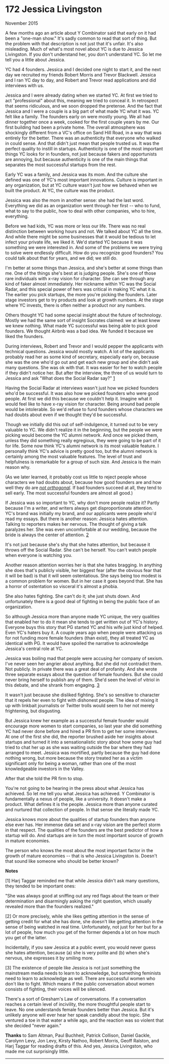 # 172 Jessica Livingston


  
 
  
 November 2015   
  
 A few months ago an article about Y Combinator said that early on it had been a "one-man show." It's sadly common to read that sort of thing. But the problem with that description is not just that it's unfair. It's also misleading. Much of what's most novel about YC is due to Jessica Livingston. If you don't understand her, you don't understand YC. So let me tell you a little about Jessica.   
  
 YC had 4 founders. Jessica and I decided one night to start it, and the next day we recruited my friends Robert Morris and Trevor Blackwell. Jessica and I ran YC day to day, and Robert and Trevor read applications and did interviews with us.   
  
 Jessica and I were already dating when we started YC. At first we tried to act "professional" about this, meaning we tried to conceal it. In retrospect that seems ridiculous, and we soon dropped the pretense. And the fact that Jessica and I were a couple is a big part of what made YC what it was. YC felt like a family. The founders early on were mostly young. We all had dinner together once a week, cooked for the first couple years by me. Our first building had been a private home. The overall atmosphere was shockingly different from a VC's office on Sand Hill Road, in a way that was entirely for the better. There was an authenticity that everyone who walked in could sense. And that didn't just mean that people trusted us. It was the perfect quality to instill in startups. Authenticity is one of the most important things YC looks for in founders, not just because fakers and opportunists are annoying, but because authenticity is one of the main things that separates the most successful startups from the rest.   
  
 Early YC was a family, and Jessica was its mom. And the culture she defined was one of YC's most important innovations. Culture is important in any organization, but at YC culture wasn't just how we behaved when we built the product. At YC, the culture was the product.   
  
 Jessica was also the mom in another sense: she had the last word. Everything we did as an organization went through her first -- who to fund, what to say to the public, how to deal with other companies, who to hire, everything.   
  
 Before we had kids, YC was more or less our life. There was no real distinction between working hours and not. We talked about YC all the time. And while there might be some businesses that it would be tedious to let infect your private life, we liked it. We'd started YC because it was something we were interested in. And some of the problems we were trying to solve were endlessly difficult. How do you recognize good founders? You could talk about that for years, and we did; we still do.   
  
 I'm better at some things than Jessica, and she's better at some things than me. One of the things she's best at is judging people. She's one of those rare individuals with x-ray vision for character. She can see through any kind of faker almost immediately. Her nickname within YC was the Social Radar, and this special power of hers was critical in making YC what it is. The earlier you pick startups, the more you're picking the founders. Later stage investors get to try products and look at growth numbers. At the stage where YC invests, there is often neither a product nor any numbers.   
  
 Others thought YC had some special insight about the future of technology. Mostly we had the same sort of insight Socrates claimed: we at least knew we knew nothing. What made YC successful was being able to pick good founders. We thought Airbnb was a bad idea. We funded it because we liked the founders.   
  
 During interviews, Robert and Trevor and I would pepper the applicants with technical questions. Jessica would mostly watch. A lot of the applicants probably read her as some kind of secretary, especially early on, because she was the one who'd go out and get each new group and she didn't ask many questions. She was ok with that. It was easier for her to watch people if they didn't notice her. But after the interview, the three of us would turn to Jessica and ask "What does the Social Radar say?" [1](#jessica_livingston_note1)   
  
 Having the Social Radar at interviews wasn't just how we picked founders who'd be successful. It was also how we picked founders who were good people. At first we did this because we couldn't help it. Imagine what it would feel like to have x-ray vision for character. Being around bad people would be intolerable. So we'd refuse to fund founders whose characters we had doubts about even if we thought they'd be successful.   
  
 Though we initially did this out of self-indulgence, it turned out to be very valuable to YC. We didn't realize it in the beginning, but the people we were picking would become the YC alumni network. And once we picked them, unless they did something really egregious, they were going to be part of it for life. Some now think YC's alumni network is its most valuable feature. I personally think YC's advice is pretty good too, but the alumni network is certainly among the most valuable features. The level of trust and helpfulness is remarkable for a group of such size. And Jessica is the main reason why.   
  
 (As we later learned, it probably cost us little to reject people whose characters we had doubts about, because how good founders are and how well they do are [_not orthogonal_](mean.html). If bad founders succeed at all, they tend to sell early. The most successful founders are almost all good.)   
  
 If Jessica was so important to YC, why don't more people realize it? Partly because I'm a writer, and writers always get disproportionate attention. YC's brand was initially my brand, and our applicants were people who'd read my essays. But there is another reason: Jessica hates attention. Talking to reporters makes her nervous. The thought of giving a talk paralyzes her. She was even uncomfortable at our wedding, because the bride is always the center of attention. [2](#jessica_livingston_note2)   
  
 It's not just because she's shy that she hates attention, but because it throws off the Social Radar. She can't be herself. You can't watch people when everyone is watching you.   
  
 Another reason attention worries her is that she hates bragging. In anything she does that's publicly visible, her biggest fear (after the obvious fear that it will be bad) is that it will seem ostentatious. She says being too modest is a common problem for women. But in her case it goes beyond that. She has a horror of ostentation so visceral it's almost a phobia.   
  
 She also hates fighting. She can't do it; she just shuts down. And unfortunately there is a good deal of fighting in being the public face of an organization.   
  
 So although Jessica more than anyone made YC unique, the very qualities that enabled her to do it mean she tends to get written out of YC's history. Everyone buys this story that PG started YC and his wife just kind of helped. Even YC's haters buy it. A couple years ago when people were attacking us for not funding more female founders (than exist), they all treated YC as identical with PG. It would have spoiled the narrative to acknowledge Jessica's central role at YC.   
  
 Jessica was boiling mad that people were accusing _her_ company of sexism. I've never seen her angrier about anything. But she did not contradict them. Not publicly. In private there was a great deal of profanity. And she wrote three separate essays about the question of female founders. But she could never bring herself to publish any of them. She'd seen the level of vitriol in this debate, and she shrank from engaging. [3](#jessica_livingston_note3)   
  
 It wasn't just because she disliked fighting. She's so sensitive to character that it repels her even to fight with dishonest people. The idea of mixing it up with linkbait journalists or Twitter trolls would seem to her not merely frightening, but disgusting.   
  
 But Jessica knew her example as a successful female founder would encourage more women to start companies, so last year she did something YC had never done before and hired a PR firm to get her some interviews. At one of the first she did, the reporter brushed aside her insights about startups and turned it into a sensationalistic story about how some guy had tried to chat her up as she was waiting outside the bar where they had arranged to meet. Jessica was mortified, partly because the guy had done nothing wrong, but more because the story treated her as a victim significant only for being a woman, rather than one of the most knowledgeable investors in the Valley.   
  
 After that she told the PR firm to stop.   
  
 You're not going to be hearing in the press about what Jessica has achieved. So let me tell you what Jessica has achieved. Y Combinator is fundamentally a nexus of people, like a university. It doesn't make a product. What defines it is the people. Jessica more than anyone curated and nurtured that collection of people. In that sense she literally made YC.   
  
 Jessica knows more about the qualities of startup founders than anyone else ever has. Her immense data set and x-ray vision are the perfect storm in that respect. The qualities of the founders are the best predictor of how a startup will do. And startups are in turn the most important source of growth in mature economies.   
  
 The person who knows the most about the most important factor in the growth of mature economies -- that is who Jessica Livingston is. Doesn't that sound like someone who should be better known?   
  
 
  
 
  
 
  
 
  
 
  
 
  
  **Notes**   
  
 <a name=jessica_livingston_note1>[1]</a> Harj Taggar reminded me that while Jessica didn't ask many questions, they tended to be important ones:   
  
 "She was always good at sniffing out any red flags about the team or their determination and disarmingly asking the right question, which usually revealed more than the founders realized."   
  
 <a name=jessica_livingston_note2>[2]</a> Or more precisely, while she likes getting attention in the sense of getting credit for what she has done, she doesn't like getting attention in the sense of being watched in real time. Unfortunately, not just for her but for a lot of people, how much you get of the former depends a lot on how much you get of the latter.   
  
 Incidentally, if you saw Jessica at a public event, you would never guess she hates attention, because (a) she is very polite and (b) when she's nervous, she expresses it by smiling more.   
  
 <a name=jessica_livingston_note3>[3]</a> The existence of people like Jessica is not just something the mainstream media needs to learn to acknowledge, but something feminists need to learn to acknowledge as well. There are successful women who don't like to fight. Which means if the public conversation about women consists of fighting, their voices will be silenced.   
  
 There's a sort of Gresham's Law of conversations. If a conversation reaches a certain level of incivility, the more thoughtful people start to leave. No one understands female founders better than Jessica. But it's unlikely anyone will ever hear her speak candidly about the topic. She ventured a toe in that water a while ago, and the reaction was so violent that she decided "never again."   
  
 **Thanks** to Sam Altman, Paul Buchheit, Patrick Collison, Daniel Gackle, Carolynn Levy, Jon Levy, Kirsty Nathoo, Robert Morris, Geoff Ralston, and Harj Taggar for reading drafts of this. And yes, Jessica Livingston, who made me cut surprisingly little.   
  
 
  
 
  
 
  
 
  
 
  
 

 
* * *
 

 

